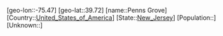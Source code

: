 ﻿---
location: [39.72,-75.47]
type: City
tags:
- geo/City


SpocWebEntityId: 33295
isDeleted: false
confidential: public

---
[geo-lon::-75.47]
[geo-lat::39.72]
[name::Penns Grove]
[Country::[United_States_of_America](geo/Continent/North-America/United_States_of_America.md)]
[State::[New_Jersey](geo/Continent/North-America/United_States_of_America/New_Jersey.md)]
[Population::]
[Unknown::]

